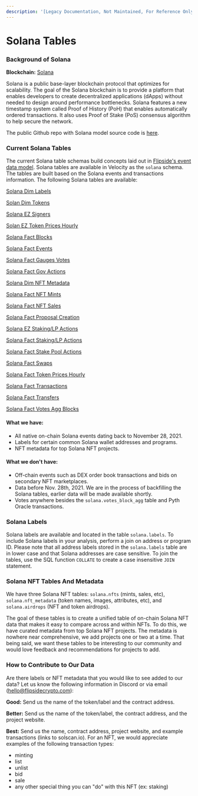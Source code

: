 ```yaml
---
description: '[Legacy Documentation, Not Maintained, For Reference Only]'
---
```


# Solana Tables

### Background of Solana

**Blockchain:** [Solana](https://solana.com/)

Solana is a public base-layer blockchain protocol that optimizes for scalability. The goal of the Solana blockchain is to provide a platform that enables developers to create decentralized applications (dApps) without needed to design around performance bottlenecks. Solana features a new timestamp system called Proof of History (PoH) that enables automatically ordered transactions. It also uses Proof of Stake (PoS) consensus algorithm to help secure the network.&#x20;

The public Github repo with Solana model source code is [here](https://github.com/FlipsideCrypto/solana-models).

### Current Solana Tables

The current Solana table schemas build concepts laid out in [Flipside's event data model](broken-reference). Solana tables are available in Velocity as the `solana` schema. The tables are built based on the Solana events and transactions information. The following Solana tables are available:

[Solana Dim Labels](https://flipsidecrypto.github.io/solana-models/#!/model/model.solana\_models.core\_\_dim\_labels)

[Solan Dim Tokens](https://flipsidecrypto.github.io/solana-models/#!/model/model.solana\_models.core\_\_dim\_tokens)

[Solana EZ Signers](https://flipsidecrypto.github.io/solana-models/#!/model/model.solana\_models.core\_\_ez\_signers)

[Solan EZ Token Prices Hourly](https://flipsidecrypto.github.io/solana-models/#!/model/model.solana\_models.core\_\_ez\_token\_prices\_hourly)

[Solana Fact Blocks](https://flipsidecrypto.github.io/solana-models/#!/model/model.solana\_models.core\_\_fact\_blocks)

[Solana Fact Events](https://flipsidecrypto.github.io/solana-models/#!/model/model.solana\_models.core\_\_fact\_events)&#x20;

[Solana Fact Gauges Votes](https://flipsidecrypto.github.io/solana-models/#!/model/model.solana\_models.core\_\_fact\_gauges\_votes)

[Solana Fact Gov Actions](https://flipsidecrypto.github.io/solana-models/#!/model/model.solana\_models.core\_\_fact\_gov\_actions)

[Solana Dim NFT Metadata](https://flipsidecrypto.github.io/solana-models/#!/model/model.solana\_models.core\_\_dim\_nft\_metadata)

[Solana Fact NFT Mints](https://flipsidecrypto.github.io/solana-models/#!/model/model.solana\_models.core\_\_fact\_nft\_mints)

[Solana Fact NFT Sales](https://flipsidecrypto.github.io/solana-models/#!/model/model.solana\_models.core\_\_fact\_nft\_sales)

[Solana Fact Proposal Creation](broken-reference)

[Solana EZ Staking/LP Actions](broken-reference)

[Solana Fact Staking/LP Actions](https://flipsidecrypto.github.io/solana-models/#!/model/model.solana\_models.core\_\_fact\_staking\_lp\_actions)

[Solana Fact Stake Pool Actions](https://flipsidecrypto.github.io/solana-models/#!/model/model.solana\_models.core\_\_fact\_stake\_pool\_actions)

[Solana Fact Swaps](https://flipsidecrypto.github.io/solana-models/#!/model/model.solana\_models.core\_\_fact\_swaps)

[Solana Fact Token Prices Hourly](https://flipsidecrypto.github.io/solana-models/#!/model/model.solana\_models.core\_\_fact\_token\_prices\_hourly)

[Solana Fact Transactions](https://flipsidecrypto.github.io/solana-models/#!/model/model.solana\_models.core\_\_fact\_transactions)

[Solana Fact Transfers](https://flipsidecrypto.github.io/solana-models/#!/model/model.solana\_models.core\_\_fact\_transfers)

[Solana Fact Votes Agg Blocks](https://flipsidecrypto.github.io/solana-models/#!/model/model.solana\_models.core\_\_fact\_votes\_agg\_block) &#x20;



#### What we have:

* All native on-chain Solana events dating back to November 28, 2021.&#x20;
* Labels for certain common Solana wallet addresses and programs.&#x20;
* NFT metadata for top Solana NFT projects.&#x20;

#### What we don't have:&#x20;

* Off-chain events such as DEX order book transactions and bids on secondary NFT marketplaces.&#x20;
* Data before Nov. 28th, 2021. We are in the process of backfilling the Solana tables, earlier data will be made available shortly.&#x20;
* Votes anywhere besides the `solana.votes_block_agg` table and Pyth Oracle transactions.

### Solana Labels&#x20;

Solana labels are available and located in the table `solana.labels`. To include Solana labels in your analysis, perform a join on address or program ID. Please note that all address labels stored in the `solana.labels` table are in lower case and that Solana addresses are case sensitive. To join the tables, use the SQL function `COLLATE` to create a case insensitive `JOIN` statement.&#x20;

### Solana NFT Tables And Metadata

We have three Solana NFT tables: `solana.nfts` (mints, sales, etc), `solana.nft_metadata` (token names, images, attributes, etc), and `solana.airdrops` (NFT and token airdrops).

The goal of these tables is to create a unified table of on-chain Solana NFT data that makes it easy to compare across and within NFTs. To do this, we have curated metadata from top Solana NFT projects. The metadata is nowhere near comprehensive, we add projects one or two at a time. That being said, we want these tables to be interesting to our community and would love feedback and recommendations for projects to add.&#x20;

### How to Contribute to Our Data

Are there labels or NFT metadata that you would like to see added to our data? Let us know the following information in Discord or via email (hello@flipsidecrypto.com):&#x20;

**Good:** Send us the name of the token/label and the contract address.&#x20;

**Better:** Send us the name of the token/label, the contract address, and the project website.

**Best:** Send us the name, contract address, project website, and example transactions (links to solscan.io). For an NFT, we would appreciate examples of the following transaction types:&#x20;

* minting
* list
* unlist
* bid
* sale
* any other special thing you can "do" with this NFT (ex: staking)
